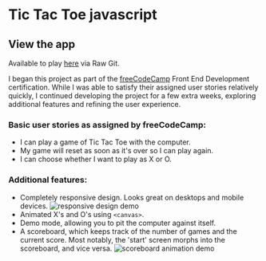 # Tic Tac Toe javascript

## View the app
Available to play [here](https://rawgit.com/VitaC123/Tic-Tac-Toe-javascript/master/index.html) via Raw Git.

I began this project as part of the [freeCodeCamp](https://github.com/freeCodeCamp/freeCodeCamp) Front End Development certification. While I was able to satisfy their assigned user stories relatively quickly, I continued developing the project for a few extra weeks, exploring additional features and refining the user experience.

### Basic user stories as assigned by freeCodeCamp:
* I can play a game of Tic Tac Toe with the computer.
* My game will reset as soon as it's over so I can play again.
* I can choose whether I want to play as X or O.

### Additional features:
* Completely responsive design. Looks great on desktops and mobile devices.
![responsive design demo](./demo-assets/tic-tac-toe-demo-responsive-60fps.gif)
* Animated X's and O's using ````<canvas>````.
* Demo mode, allowing you to pit the computer against itself.
* A scoreboard, which keeps track of the number of games and the current score. Most notably, the 'start' screen morphs into the scoreboard, and vice versa.
![scoreboard animation demo](./demo-assets/tic-tac-toe-scoreboard-demo-60fps.gif)
